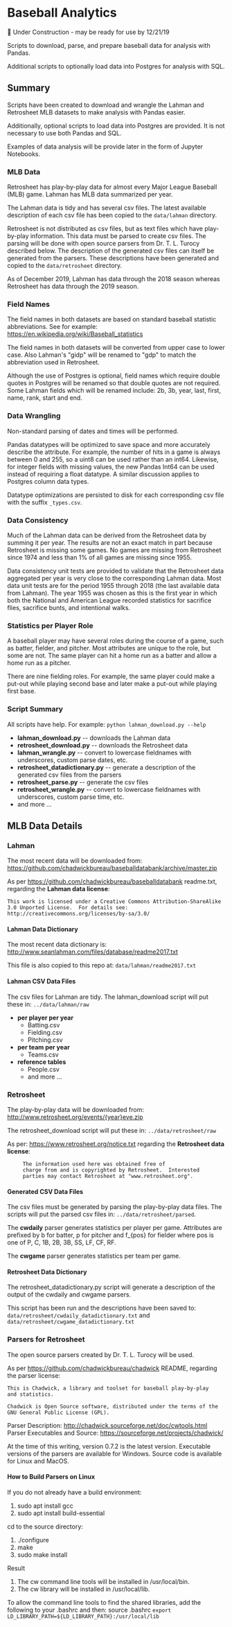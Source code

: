 # Baseball Analytics
&#x1F534; Under Construction - may be ready for use by 12/21/19  

Scripts to download, parse, and prepare baseball data for analysis with Pandas.

Additional scripts to optionally load data into Postgres for analysis with SQL.

## Summary

Scripts have been created to download and wrangle the Lahman and Retrosheet MLB datasets to make analysis with Pandas easier.

Additionally, optional scripts to load data into Postgres are provided.  It is not necessary to use both Pandas and SQL.

Examples of data analysis will be provide later in the form of Jupyter Notebooks.

### MLB Data

Retrosheet has play-by-play data for almost every Major League Baseball (MLB) game.  Lahman has MLB data summarized per year.

The Lahman data is tidy and has several csv files.  The latest available description of each csv file has been copied to the `data/lahman` directory.

Retrosheet is not distributed as csv files, but as text files which have play-by-play information.  This data must be parsed to create csv files.  The parsing will be done with open source parsers from Dr. T. L. Turocy described below.  The description of the generated csv files can itself be generated from the parsers.  These descriptions have been generated and copied to the `data/retrosheet` directory.

As of December 2019, Lahman has data through the 2018 season whereas Retrosheet has data through the 2019 season.

### Field Names

The field names in both datasets are based on standard baseball statistic abbreviations.  See for example: https://en.wikipedia.org/wiki/Baseball_statistics

The field names in both datasets will be converted from upper case to lower case.  Also Lahman's "gidp" will be renamed to "gdp" to match the abbreviation used in Retrosheet.

Although the use of Postgres is optional, field names which require double quotes in Postgres will be renamed so that double quotes are not required.  Some Lahman fields which will be renamed include: 2b, 3b, year, last, first, name, rank, start and end.

### Data Wrangling

Non-standard parsing of dates and times will be performed.  

Pandas datatypes will be optimized to save space and more accurately describe the attribute.  For example, the number of hits in a game is always between 0 and 255, so a uint8 can be used rather than an int64.  Likewise, for integer fields with missing values, the new Pandas Int64 can be used instead of requiring a float datatype.  A similar discussion applies to Postgres column data types.

Datatype optimizations are persisted to disk for each corresponding csv file with the suffix `_types.csv`.

### Data Consistency

Much of the Lahman data can be derived from the Retrosheet data by summing it per year.  The results are not an exact match in part because Retrosheet is missing some games.  No games are missing from Retrosheet since 1974 and less than 1% of all games are missing since 1955.

Data consistency unit tests are provided to validate that the Retrosheet data aggregated per year is very close to the corresponding Lahman data.  Most data unit tests are for the period 1955 through 2018 (the last available data from Lahman).  The year 1955 was chosen as this is the first year in which both the National and American League recorded statistics for sacrifice flies, sacrifice bunts, and intentional walks.

### Statistics per Player Role

A baseball player may have several roles during the course of a game, such as batter, fielder, and pitcher.  Most attributes are unique to the role, but some are not.  The same player can hit a home run as a batter and allow a home run as a pitcher.

There are nine fielding roles.  For example, the same player could make a put-out while playing second base and later make a put-out while playing first base.

### Script Summary

All scripts have help.  For example: `python lahman_download.py --help`

* **lahman_download.py** -- downloads the Lahman data
* **retrosheet_download.py** -- downloads the Retrosheet data
* **lahman_wrangle.py** -- convert to lowercase fieldnames with underscores, custom parse dates, etc.
* **retrosheet_datadictionary.py** -- generate a description of the generated csv files from the parsers
* **retrosheet_parse.py** -- generate the csv files
* **retrosheet_wrangle.py** -- convert to lowercase fieldnames with underscores, custom parse time, etc.
* and more ...



## MLB Data Details

### Lahman

The most recent data will be downloaded from:  https://github.com/chadwickbureau/baseballdatabank/archive/master.zip

As per https://github.com/chadwickbureau/baseballdatabank readme.txt, regarding the **Lahman data license**:

```
This work is licensed under a Creative Commons Attribution-ShareAlike
3.0 Unported License.  For details see:
http://creativecommons.org/licenses/by-sa/3.0/
```

#### Lahman Data Dictionary

The most recent data dictionary is:  http://www.seanlahman.com/files/database/readme2017.txt  

This file is also copied to this repo at: `data/lahman/readme2017.txt`

#### Lahman CSV Data Files

The csv files for Lahman are tidy.  The lahman_download script will put these in: `../data/lahman/raw`

* **per player per year**
  * Batting.csv
  * Fielding.csv
  * Pitching.csv
* **per team per year**
  * Teams.csv
* **reference tables**
  * People.csv
  * and more ...

### Retrosheet

The play-by-play data will be downloaded from: http://www.retrosheet.org/events/{year}eve.zip

The retrosheet_download script will put these in: `../data/retrosheet/raw`

As per: https://www.retrosheet.org/notice.txt regarding the **Retrosheet data license**:

```
     The information used here was obtained free of
     charge from and is copyrighted by Retrosheet.  Interested
     parties may contact Retrosheet at "www.retrosheet.org".
```

#### Generated CSV Data Files

The csv files must be generated by parsing the play-by-play data files.  The scripts will put the parsed csv files in:  `../data/retrosheet/parsed`.

The **cwdaily** parser generates statistics per player per game.  Attributes are prefixed by b for batter, p for pitcher and f_{pos} for fielder where pos is one of P, C, 1B, 2B, 3B, SS, LF, CF, RF.

The **cwgame** parser generates statistics per team per game.

#### Retrosheet Data Dictionary

The retrosheet_datadictionary.py script will generate a description of the output of the cwdaily and cwgame parsers.

This script has been run and the descriptions have been saved to:  `data/retrosheet/cwdaily_datadictionary.txt` and `data/retrosheet/cwgame_datadictionary.txt`

### Parsers for Retrosheet

The open source parsers created by Dr. T. L. Turocy will be used.

As per https://github.com/chadwickbureau/chadwick README, regarding the parser license:

```
This is Chadwick, a library and toolset for baseball play-by-play
and statistics.

Chadwick is Open Source software, distributed under the terms of the 
GNU General Public License (GPL).
```

Parser Description: http://chadwick.sourceforge.net/doc/cwtools.html  
Parser Executables and Source: https://sourceforge.net/projects/chadwick/  

At the time of this writing, version 0.7.2 is the latest version.  Executable versions of the parsers are available for Windows.  Source code is available for Linux and MacOS.

#### How to Build Parsers on Linux

If you do not already have a build environment:

1. sudo apt install gcc
2. sudo apt install build-essential

cd to the source directory:

1. ./configure
2. make
3. sudo make install

Result

1. The cw command line tools will be installed in /usr/local/bin.
2. The cw library will be installed in /usr/local/lib.

To allow the command line tools to find the shared libraries, add the following to your .bashrc and then: source .bashrc
`export LD_LIBRARY_PATH=${LD_LIBRARY_PATH}:/usr/local/lib`